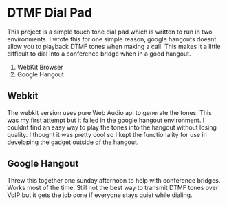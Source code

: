 # DTMF Dial Pad

This project is a simple touch tone dial pad which is written to run in two environments. I wrote this for one simple reason, google hangouts doesnt allow you to playback DTMF tones when making a call. This makes it a little difficult to dial into a conference bridge when in a good hangout. 

1) WebKit Browser
2) Google Hangout

## Webkit

The webkit version uses pure Web Audio api to generate the tones. This was my first attempt but it failed in the google hangout environment. I couldnt find an easy way to play the tones into the hangout without losing quality. I thought it was pretty cool so I kept the functionality for use in developing the gadget outside of the hangout.

## Google Hangout

Threw this together one sunday afternoon to help with conference bridges. Works most of the time. Still not the best way to transmit DTMF tones over VoIP but it gets the job done if everyone stays quiet while dialing.




